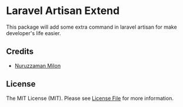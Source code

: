 # Laravel Artisan Extend

This package will add some extra command in laravel artisan for make developer's life easier.

## Credits

- [Nuruzzaman Milon](https://github.com/milon)

## License

The MIT License (MIT). Please see [License File](LICENSE.md) for more information.
